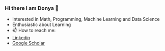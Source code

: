 ### Hi there I am Donya 👋

- Interested in Math, Programming, Machine Learning and Data Science
- Enthusiastic about Learning
- 📫 How to reach me: 
- [Linkedin](www.linkedin.com/in/donya-ashtiani-haghighi-061ba751)
- [Google Scholar](https://scholar.google.com/citations?hl=en&user=12-i8zoAAAAJ)
